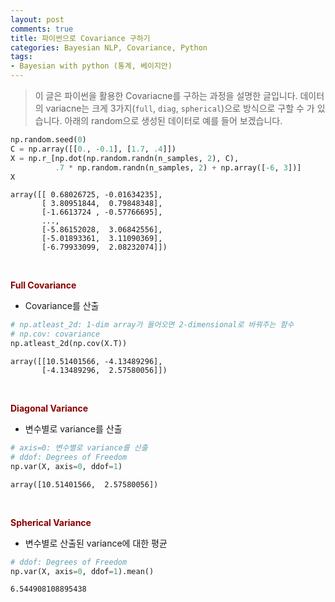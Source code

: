 ```yaml
---
layout: post
comments: true
title: 파이썬으로 Covariance 구하기
categories: Bayesian NLP, Covariance, Python
tags:
- Bayesian with python (통계, 베이지안)
---
```



> 이 글은 파이썬을 활용한 Covariacne를 구하는 과정을 설명한 글입니다. 데이터의 variacne는 크게 3가지(`full`, `diag`, `spherical`)으로 방식으로 구할 수 가 있습니다. 아래의 random으로 생성된 데이터로 예를 들어 보겠습니다.

```python
np.random.seed(0)
C = np.array([[0., -0.1], [1.7, .4]])
X = np.r_[np.dot(np.random.randn(n_samples, 2), C),
          .7 * np.random.randn(n_samples, 2) + np.array([-6, 3])]
X
```

```
array([[ 0.68026725, -0.01634235],
       [ 3.80951844,  0.79848348],
       [-1.6613724 , -0.57766695],
       ...,
       [-5.86152028,  3.06842556],
       [-5.01893361,  3.11090369],
       [-6.79933099,  2.08232074]])
```

<br>



**<span style='color:DarkRed'> Full Covariance</span>**

- Covariance를 산출

```python
# np.atleast_2d: 1-dim array가 들어오면 2-dimensional로 바꿔주는 함수
# np.cov: covariance
np.atleast_2d(np.cov(X.T))
```

```
array([[10.51401566, -4.13489296],
       [-4.13489296,  2.57580056]])
```

<br>

**<span style='color:DarkRed'> Diagonal Variance</span>**

- 변수별로 variance를 산출

```python
# axis=0: 변수별로 variance를 산출
# ddof: Degrees of Freedom
np.var(X, axis=0, ddof=1)
```

```
array([10.51401566,  2.57580056])
```

<br>

**<span style='color:DarkRed'> Spherical Variance</span>**

- 변수별로 산출된 variance에 대한 평균

```python
# ddof: Degrees of Freedom
np.var(X, axis=0, ddof=1).mean()
```

```
6.544908108895438
```

<br>



